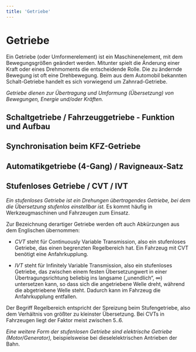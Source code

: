 ```yaml
---
title: 'Getriebe'
---
```


<infoBox>

# Getriebe

Ein Getriebe (oder Umformerelement) ist ein Maschinenelement, mit dem Bewegungsgrößen geändert werden. Mitunter spielt die Änderung einer Kraft oder eines Drehmoments die entscheidende Rolle. Die zu ändernde Bewegung ist oft eine Drehbewegung. Beim aus dem Automobil bekannten Schalt-Getriebe handelt es sich vorwiegend um Zahnrad-Getriebe.

*Getriebe dienen zur Übertragung und Umformung (Übersetzung) von Bewegungen, Energie und/oder Kräften.*

</infoBox>

<newSection title="Schaltgetriebe / Fahrzeuggetriebe - Funktion und Aufbau">

## Schaltgetriebe / Fahrzeuggetriebe - Funktion und Aufbau

<YouTube videoid="b1XWKR36K8c" />

</newSection>

<newSection title="Synchronisation beim KFZ-Getriebe">

## Synchronisation beim KFZ-Getriebe

<YouTube videoid="I4AaJ_FpzEE" start="8" />

</newSection>

<newSection title="Automatikgetriebe (4-Gang) / Ravigneaux-Satz">

## Automatikgetriebe (4-Gang) / Ravigneaux-Satz

<YouTube videoid="qcq4dZf_46c" />

</newSection>

<newSection title="Stufenloses Getriebe / CVT / IVT">

## Stufenloses Getriebe / CVT / IVT

*Ein stufenloses Getriebe ist ein Drehungen übertragendes Getriebe, bei dem die Übersetzung stufenlos einstellbar ist.* Es kommt häufig in Werkzeugmaschinen und Fahrzeugen zum Einsatz.

Zur Bezeichnung derartiger Getriebe werden oft auch Abkürzungen aus dem Englischen übernommen:

- *CVT* steht für Continuously Variable Transmission, also ein stufenloses Getriebe, das einen begrenzten Regelbereich hat. Ein Fahrzeug mit CVT benötigt eine Anfahrkupplung.

- *IVT* steht für Infinitely Variable Transmission, also ein stufenloses Getriebe, das zwischen einem festen Übersetzungwert in einer Übertragungsrichtung beliebig ins langsame („unendlich“, ∞) untersetzen kann, so dass sich die angetriebene Welle dreht, während die abgetriebene Welle steht. Dadurch kann im Fahrzeug die Anfahrkupplung entfallen.

Der Begriff Regelbereich entspricht der Spreizung beim Stufengetriebe, also dem Verhältnis von größter zu kleinster Übersetzung. Bei CVTs in Fahrzeugen liegt der Faktor meist zwischen 5..6.

*Eine weitere Form der stufenlosen Getriebe sind elektrische Getriebe (Motor/Generator),* beispielsweise bei dieselelektrischen Antrieben der Bahn.

<YouTube videoid="KR-q0OKe5II" start="8" />

</newSection>